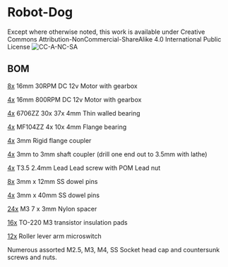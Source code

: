 # Robot-Dog

Except where otherwise noted, this work is available under Creative Commons Attribution-NonCommercial-ShareAlike 4.0 International Public License
![CC-A-NC-SA](https://i.imgur.com/T1dZok0.png)


## BOM

[8x](https://www.aliexpress.com/item/32755377340.html?spm=a2g0s.9042311.0.0.5b7c4c4dximKax) 16mm 30RPM DC 12v Motor with gearbox

[4x](https://www.aliexpress.com/item/32696584581.html?spm=a2g0s.9042311.0.0.5b7c4c4dximKax) 16mm 800RPM DC 12v Motor with gearbox

[4x](https://www.ebay.com.au/itm/Deep-Groove-Ball-Super-Thin-Wall-Sealed-Bearings-6700ZZ-6706ZZ-Bearing-Steel/253661355356?ssPageName=STRK%3AMEBIDX%3AIT&_trksid=p2060353.m2749.l2649) 6706ZZ 30x 37x 4mm Thin walled bearing

[4x](https://www.ebay.com.au/itm/0-4x1-1x0-4CM-MF104ZZ-Shielded-Flanged-Ball-Bearing-for-Machines-Set-of-10/233086866574?hash=item36450f548e:g:dv8AAOSwlEBcNYJm&frcectupt=true) MF104ZZ 4x 10x 4mm Flange bearing

[4x](https://www.ebay.com.au/itm/3-4-5-6-7-8-10-11-12mm-Rigid-Flange-Coupling-Motor-Shaft-Coupler-Guide-Connector/382558216423?ssPageName=STRK%3AMEBIDX%3AIT&_trksid=p2060353.m2749.l2649) 3mm Rigid flange coupler

[4x](https://www.ebay.com.au/itm/Shaft-Coupling-2-3-4-5-6-8mm-Rigid-Coupling-Coupler-Motor-Connector-Hot-AU/222612962619?ssPageName=STRK%3AMEBIDX%3AIT&_trksid=p2060353.m2749.l2649) 3mm to 3mm shaft coupler (drill one end out to 3.5mm with lathe)

[4x](https://www.aliexpress.com/item/32735839355.html?spm=a2g0s.9042311.0.0.5b7c4c4dximKax) T3.5 2.4mm Lead Lead screw with POM Lead nut

[8x](https://www.ebay.com.au/itm/Dowel-Pins-Steel-Sellock-Roll-G304-Stainless-Steel-M3-3MM-M4-4MM-Select/273021368988?ssPageName=STRK%3AMEBIDX%3AIT&_trksid=p2060353.m2749.l2649 ) 3mm x 12mm SS dowel pins

[4x](https://www.ebay.com.au/itm/Dowel-Pins-Steel-Sellock-Roll-G304-Stainless-Steel-M3-3MM-M4-4MM-Select/273021368988?ssPageName=STRK%3AMEBIDX%3AIT&_trksid=p2060353.m2749.l2649) 3mm x 40mm SS dowel pins

[24x](https://www.ebay.com.au/itm/Brand-New-M3-Nylon-Plastic-Spacers-7-0mm-OD-3mm-5mm-8mm-10mm-Long-Kit-Set/222400423791?ssPageName=STRK%3AMEBIDX%3AIT&_trksid=p2060353.m2749.l2649) M3 7 x 3mm Nylon spacer

[16x](https://www.aliexpress.com/item/32810778639.html?spm=a2g0s.9042311.0.0.27424c4dAKM9Pa
) TO-220 M3 transistor insulation pads

[12x](https://www.ebay.com.au/itm/Micro-Roller-Lever-Arm-Open-Close-10Pcs-Limit-Switch-KW12-3-PCB-Microswitch-U/391914658394?ssPageName=STRK%3AMEBIDX%3AIT&_trksid=p2060353.m2749.l2649) Roller lever arm microswitch

Numerous assorted M2.5, M3, M4, SS Socket head cap and countersunk screws and nuts.
